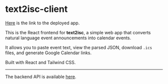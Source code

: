 # text2isc-client

[Here](https://github.com/whuang214/text2isc-client) is the link to the deployed app.

This is the React frontend for **text2isc**, a simple web app that converts natural language event announcements into calendar events.

It allows you to paste event text, view the parsed JSON, download `.ics` files, and generate Google Calendar links.

Built with React and Tailwind CSS.

---

The backend API is available [here](https://github.com/whuang214/text2isc-api).
